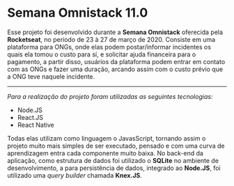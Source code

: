 # Semana Omnistack 11.0

Esse projeto foi desenvolvido durante a **Semana Omnistack** oferecida pela **Rocketseat**, no período de 23 à 27 de março de 2020.
Consiste em uma plataforma para ONGs, onde elas podem postar/informar incidentes os quais ela tomou o custo para sí, e solicitar ajuda financeira para o pagamento, a partir disso, usuários da plataforma podem entrar em contato com as ONGs e fazer uma duração, arcando assim com o custo prévio que a ONG teve naquele incidente.

---
*Para a realização do projeto foram utilizadas as seguintes tecnologias:*
 - Node.JS
 - React.JS
 - React Native

Todas elas utilizam como linguagem o JavasScript, tornando assim o projeto muito mais simples de ser executado, pensado e com uma curva de aprendizagem entra cada componente muito baixa.
No back-end da aplicação, como estrutura de dados foi utilizado o **SQLite** no ambiente de desenvolvimento, a para persistência de dados, integrado ao **Node.JS**, foi utilizado uma *query builder* chamada **Knex.JS**.